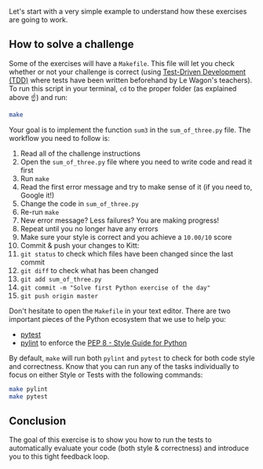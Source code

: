 Let's start with a very simple example to understand how these exercises are going to work.

## How to solve a challenge

Some of the exercises will have a `Makefile`. This file will let you check whether or not your challenge is correct (using [Test-Driven Development (TDD)](https://en.wikipedia.org/wiki/Test-driven_development) where tests have been written beforehand by Le Wagon's teachers). To run this script in your terminal, `cd` to the proper folder (as explained above ☝️) and run:

```bash
make
```

Your goal is to implement the function `sum3` in the `sum_of_three.py` file. The workflow you need to follow is:

1. Read all of the challenge instructions
1. Open the `sum_of_three.py` file where you need to write code and read it first
1. Run `make`
1. Read the first error message and try to make sense of it (if you need to, Google it!)
1. Change the code in `sum_of_three.py`
1. Re-run `make`
1. New error message? Less failures? You are making progress!
1. Repeat until you no longer have any errors
1. Make sure your style is correct and you achieve a `10.00/10` score
1. Commit & push your changes to Kitt:
  1. `git status` to check which files have been changed since the last commit
  1. `git diff` to check what has been changed
  1. `git add sum_of_three.py`
  1. `git commit -m "Solve first Python exercise of the day"`
  1. `git push origin master`

Don't hesitate to open the `Makefile` in your text editor. There are two important pieces of the Python ecosystem that we use to help you:

- [pytest](https://docs.pytest.org/en/latest/)
- [pylint](https://www.pylint.org/) to enforce the [PEP 8 - Style Guide for Python](https://www.python.org/dev/peps/pep-0008/)

By default, `make` will run both `pylint` and `pytest` to check for both code style and correctness.
Know that you can run any of the tasks individually to focus on either Style or Tests with the following commands:

```bash
make pylint
make pytest
```

## Conclusion

The goal of this exercise is to show you how to run the tests to automatically evaluate your code (both style & correctness) and introduce you to this tight feedback loop.
